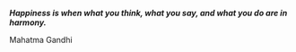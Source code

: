 _**Happiness is when what you think, what you say, and what you do are in harmony.**_

Mahatma Gandhi